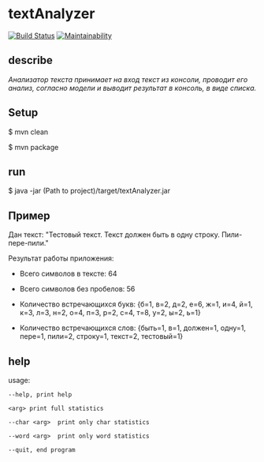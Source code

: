 # textAnalyzer

[![Build Status](https://travis-ci.org/vpodgurskiy/textAnalyzer-2.svg?branch=master)](https://travis-ci.org/vpodgurskiy/textAnalyzer-2) 
[![Maintainability](https://api.codeclimate.com/v1/badges/e4f198dd2d39cf6fc3c9/maintainability)](https://codeclimate.com/github/vpodgurskiy/textAnalyzer-2/maintainability)

## describe

_Анализатор текста принимает на вход текст из консоли, проводит его анализ,
 согласно модели и выводит результат в консоль, в виде списка._

## Setup

$ mvn clean

$ mvn package


## run

$ java -jar (Path to project)/target/textAnalyzer.jar


## Пример
Дан текст: "Тестовый текст. Текст должен быть в одну строку. Пили-пере-пили."

Результат работы приложения:
- Всего символов в тексте: 64

- Всего символов без пробелов: 56

- Количество встречающихся букв:
{б=1, в=2, д=2, е=6, ж=1, и=4, й=1, к=3, л=3, н=2, о=4, п=3, р=2, с=4, т=8, у=2, ы=2, ь=1}

- Количество встречающихся слов:
{быть=1, в=1, должен=1, одну=1, пере=1, пили=2, строку=1, текст=2, тестовый=1}


## help

usage:

    --help, print help
    
    <arg> print full statistics
    
    --char <arg>  print only char statistics

    --word <arg>  print only word statistics
        
    --quit, end program
